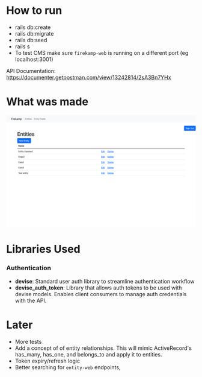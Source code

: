 # How to run

- rails db:create
- rails db:migrate
- rails db:seed
- rails s
- To test CMS make sure `firekamp-web`  is running on a different port (eg localhost:3001)

API Documentation: https://documenter.getpostman.com/view/13242814/2sA3Bn7YHx

# What was made
![img.png](img.png)

# Libraries Used
### **Authentication**
- **devise**: Standard user auth library to streamline authentication workflow
- **devise_auth_token**: Library that allows auth tokens to be used with devise models. Enables client consumers to manage auth credentials with the API.

# Later
- More tests
- Add a concept of of entity relationships. This will mimic ActiveRecord's has_many, has_one, and belongs_to and apply it to entities. 
- Token expiry/refresh logic
- Better searching for `entity-web` endpoints,
